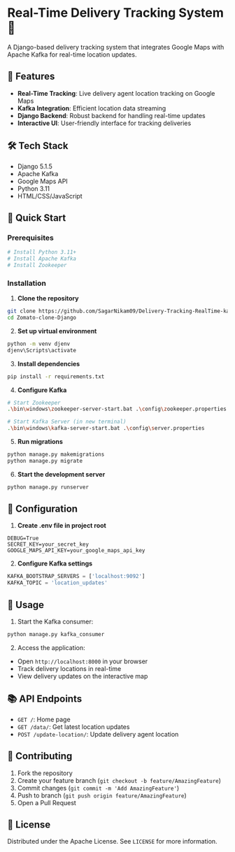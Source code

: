 # Real-Time Delivery Tracking System 🚚

A Django-based delivery tracking system that integrates Google Maps with Apache Kafka for real-time location updates.

## 🌟 Features

- **Real-Time Tracking**: Live delivery agent location tracking on Google Maps
- **Kafka Integration**: Efficient location data streaming
- **Django Backend**: Robust backend for handling real-time updates
- **Interactive UI**: User-friendly interface for tracking deliveries

## 🛠️ Tech Stack

- Django 5.1.5
- Apache Kafka
- Google Maps API
- Python 3.11
- HTML/CSS/JavaScript

## 🚀 Quick Start

### Prerequisites

```bash
# Install Python 3.11+
# Install Apache Kafka
# Install Zookeeper
```

### Installation

1. **Clone the repository**
```bash
git clone https://github.com/SagarNikam09/Delivery-Tracking-RealTime-kafka.git
cd Zomato-clone-Django
```

2. **Set up virtual environment**
```bash
python -m venv djenv
djenv\Scripts\activate
```

3. **Install dependencies**
```bash
pip install -r requirements.txt
```

4. **Configure Kafka**
```bash
# Start Zookeeper
.\bin\windows\zookeeper-server-start.bat .\config\zookeeper.properties

# Start Kafka Server (in new terminal)
.\bin\windows\kafka-server-start.bat .\config\server.properties
```

5. **Run migrations**
```bash
python manage.py makemigrations
python manage.py migrate
```

6. **Start the development server**
```bash
python manage.py runserver
```

## 📝 Configuration

1. **Create .env file in project root**
```env
DEBUG=True
SECRET_KEY=your_secret_key
GOOGLE_MAPS_API_KEY=your_google_maps_api_key
```

2. **Configure Kafka settings**
```python
KAFKA_BOOTSTRAP_SERVERS = ['localhost:9092']
KAFKA_TOPIC = 'location_updates'
```

## 🔧 Usage

1. Start the Kafka consumer:
```bash
python manage.py kafka_consumer
```

2. Access the application:
- Open `http://localhost:8000` in your browser
- Track delivery locations in real-time
- View delivery updates on the interactive map

## 📚 API Endpoints

- `GET /`: Home page
- `GET /data/`: Get latest location updates
- `POST /update-location/`: Update delivery agent location

## 🤝 Contributing

1. Fork the repository
2. Create your feature branch (`git checkout -b feature/AmazingFeature`)
3. Commit changes (`git commit -m 'Add AmazingFeature'`)
4. Push to branch (`git push origin feature/AmazingFeature`)
5. Open a Pull Request

## 📄 License

Distributed under the Apache License. See `LICENSE` for more information.
